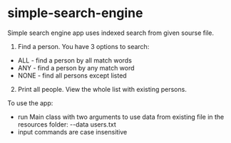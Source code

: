# simple-search-engine

Simple search engine app uses indexed search from given sourse file. 
1. Find a person. You have 3 options to search: 
  - ALL - find a person by all match words
  - ANY - find a person by any match word
  - NONE - find all persons except listed

2. Print all people. View the whole list with existing persons.

To use the app:
  - run Main class with two arguments to use data from existing file in the resources folder: --data users.txt
  - input commands are case insensitive
